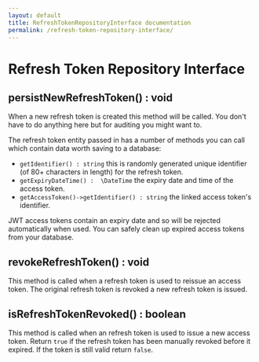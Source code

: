 ```yaml
---
layout: default
title: RefreshTokenRepositoryInterface documentation
permalink: /refresh-token-repository-interface/
---
```


# Refresh Token Repository Interface

## persistNewRefreshToken() : void

When a new refresh token is created this method will be called. You don't have to do anything here but for auditing you might want to.

The refresh token entity passed in has a number of methods you can call which contain data worth saving to a database:

* `getIdentifier() : string` this is randomly generated unique identifier (of 80+ characters in length) for the refresh token.
* `getExpiryDateTime() :  \DateTime` the expiry date and time of the access token.
* `getAccessToken()->getIdentifier() : string` the linked access token's identifier.

JWT access tokens contain an expiry date and so will be rejected automatically when used. You can safely clean up expired access tokens from your database.

## revokeRefreshToken() : void

This method is called when a refresh token is used to reissue an access token. The original refresh token is revoked a new refresh token is issued.

## isRefreshTokenRevoked() : boolean

This method is called when an refresh token is used to issue a new access token. Return `true` if the refresh token has been manually revoked before it expired. If the token is still valid return `false`.